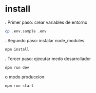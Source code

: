 # install

. Primer paso: crear variables de entorno

```bash
cp .env.sample .env
```
. Segundo paso: instalar node_modules

```bash
npm install
```
. Tercer paso: ejecutar medo desarrollador

```bash
npm run dev
```
o modo produccion
```bash
npm run start
```